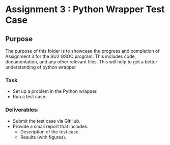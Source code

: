 # Assignment 3 : Python Wrapper Test Case
## Purpose
The purpose of this folder is to showcase the progress and completion of Assignment 3 for the SU2 GSOC program. This includes code, documentation, and any other relevant files.
This will help to get a better understanding of python wrapper
### Task
  - Set up a problem in the Python wrapper.
  - Run a test case.
  
### Deliverables: 
  - Submit the test case via GitHub.
  - Provide a small report that includes:
    - Description of the test case.
    - Results (with figures).
